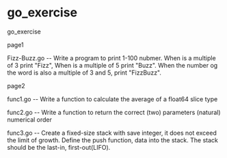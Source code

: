 go_exercise
===========

go_exercise

page1

Fizz-Buzz.go -- Write a program to print 1-100 nubmer. When is a multiple of 3 print "Fizz", When is a multiple of 5 print "Buzz". When the number og the word is also a multiple of 3 and 5, print "FizzBuzz". 

page2

func1.go -- Write a function to calculate the average of a float64 slice type

func2.go -- Write a function to return the correct (two) parameters (natural) numerical order

func3.go -- Create a fixed-size stack with save integer, it does not exceed the limit of growth. Define the push function, data into the stack. The stack should be the last-in, first-out(LIFO).
